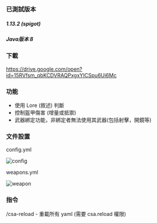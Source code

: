 
### 已測試版本
 
##### 1.13.2 (spigot)
##### Java版本 8

### 下載
 https://drive.google.com/open?id=15RVfsm_qbKCDVRAQPxgxYICSpu6Ui6Mc


### 功能

- 使用 Lore (敘述) 判斷
- 控制盔甲傷害 (增量或抵禦)
- 武器綁定功能，非綁定者無法使用其武器(包括射擊，開鏡等)

### 文件設置

config.yml

![config](https://i.gyazo.com/41ee08a48e9c31b2574b47e45fb3e618.png)

weapons.yml

![weapon](https://i.gyazo.com/639dc9a212f00e5c6527248b64410429.png)

### 指令
/csa-reload - 重載所有 yaml (需要 csa.reload 權限)



